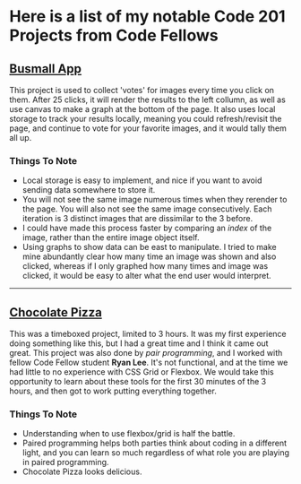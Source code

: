 # Here is a list of my notable Code 201 Projects from Code Fellows

## [Busmall App](https://daniel-jacks.github.io/busmall-project/)
This project is used to collect 'votes' for images every time you click on them. After 25 clicks, it will render the results to the left collumn, as well as use canvas to make a graph at the bottom of the page. It also uses local storage to track your results locally, meaning you could refresh/revisit the page, and continue to vote for your favorite images, and it would tally them all up. 
### Things To Note
- Local storage is easy to implement, and nice if you want to avoid sending data somewhere to store it. 
- You will not see the same image numerous times when they rerender to the page. You will also not see the same image consecutively. Each iteration is 3 distinct images that are dissimilar to the 3 before. 
- I could have made this process faster by comparing an _index_ of the image, rather than the entire image object itself. 
- Using graphs to show data can be east to manipulate. I tried to make mine abundantly clear how many time an image was shown and also clicked, whereas if I only graphed how many times and image was clicked, it would be easy to alter what the end user would interpret. 

<hr />

## [Chocolate Pizza](https://daniel-jacks.github.io/chocolate-pizza/)
This was a timeboxed project, limited to 3 hours. It was my first experience doing something like this, but I had a great time and I think it came out great. This project was also done by _pair programming_, and I worked with fellow Code Fellow student __Ryan Lee__. It's not functional, and at the time we had little to no experience with CSS Grid or Flexbox. We would take this opportunity to learn about these tools for the first 30 minutes of the 3 hours, and then got to work putting everything together. 
### Things To Note
- Understanding when to use flexbox/grid is half the battle. 
- Paired programming helps both parties think about coding in a different light, and you can learn so much regardless of what role you are playing in paired programming.   
- Chocolate Pizza looks delicious. 